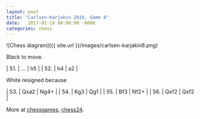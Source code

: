 ```yaml
---
layout: post
title: "Carlsen-Karjakin 2016, Game 8"
date:   2017-02-19 00:00:00 -0000
categories: chess
---
```


![Chess diagram]({{ site.url }}/images/carlsen-karjakin8.png)

Black to move.

<!--more-->

| 51. | ... | h5 |
| 52. | h4  | a2 |

White resigned because

| 53. | Qxa2 | Ng4+ |
| 54. | Kg3  | Qg1  |
| 55. | Bf3  | Nf2+ |
| 56. | Qxf2 | Qxf2 |

More at [chessgames](http://www.chessgames.com/perl/chessgame?gid=1848549), [chess24](https://chess24.com/en/read/news/carlsen-karjakin-game-8-sergey-stuns-magnus).